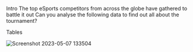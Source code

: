 Intro
The top eSports competitors from across the globe have gathered to battle it out
Can you analyse the following data to find out all about the tournament?

Tables

![Screenshot 2023-05-07 133504](https://user-images.githubusercontent.com/121163709/236665547-9e019254-74a0-418c-8ccc-ae2db2074eb1.png)
